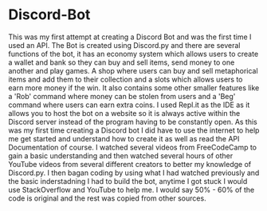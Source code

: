 # Discord-Bot
This was my first attempt at creating a Discord Bot and was the first time I used an API. The Bot is created using Discord.py and there are several functions of the bot, it has an economy system which allows users to create a wallet and bank so they can buy and sell items, send money to one another and play games. A shop where users can buy and sell metaphorical items and add them to their collection and a slots which allows users to earn more money if the win. It also contains some other smaller features like a 'Rob' command where money can be stolen from users and a 'Beg' command where users can earn extra coins.  I used Repl.it as the IDE as it allows you to host the bot on a website so it is always active within the Discord server instead of the program having to be constantly open. As this was my first time creating a Discord bot I did have to use the internet to help me get started and understand how to create it as well as read the API Documentation of course. I watched several videos from FreeCodeCamp to gain a basic understanding and then watched several hours of other YouTube videos from several different creators to better my knowledge of Discord.py. I then bagan coding by using what I had watched previously and the basic inderstadning I had to build the bot, anytime I got stuck I would use StackOverflow and YouTube to help me. I would say 50% - 60% of the code is original and the rest was copied from other sources.

